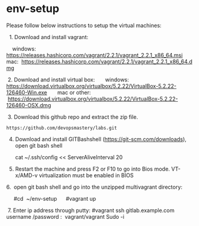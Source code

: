 # env-setup
Please follow below instructions to setup the virtual machines:

  1. Download and install vagrant:

    windows:     https://releases.hashicorp.com/vagrant/2.2.1/vagrant_2.2.1_x86_64.msi
    mac:  https://releases.hashicorp.com/vagrant/2.2.1/vagrant_2.2.1_x86_64.dmg

 2. Download and install virtual box:
      windows:          https://download.virtualbox.org/virtualbox/5.2.22/VirtualBox-5.2.22-126460-Win.exe
      mac or other:  https://download.virtualbox.org/virtualbox/5.2.22/VirtualBox-5.2.22-126460-OSX.dmg


 3. Download this github repo and extract the zip file.

	https://github.com/devopsmastery/labs.git

4. Download and install GITBashshell (https://git-scm.com/downloads), open git bash shell
      
      cat ~/.ssh/config << ServerAliveInterval 20
         

5. Restart the machine and press F2 or F10 to go into Bios mode. VT-x/AMD-v virtualization must be enabled in BIOS


6.  open git bash shell and go into the unzipped multivagrant directory:

     #cd  ~/env-setup
     #vagrant up
     
          

 7. Enter ip address through putty:
       #vagrant ssh gitlab.example.com
         username /password :  vagrant/vagrant
         Sudo -i
  
